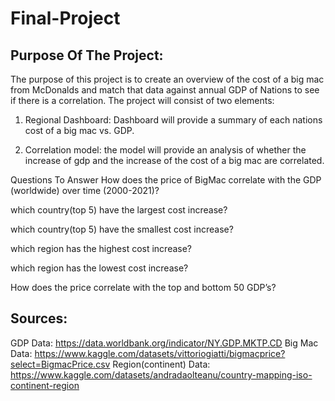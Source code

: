 # Final-Project

## Purpose Of The Project:
The purpose of this project is to create an overview of the cost of a big mac from McDonalds and match that data against annual GDP of Nations to see if there is a correlation. The project will consist of two elements:

1. Regional Dashboard: Dashboard will provide a summary of each nations cost of a big mac vs. GDP.

2. Correlation model: the model will provide an analysis of whether the increase of gdp and the increase of the cost of a big mac are correlated.

Questions To Answer
How does the price of BigMac correlate with the GDP (worldwide) over time (2000-2021)?

which country(top 5) have the largest cost increase?

which country(top 5) have the smallest cost increase?

which region has the highest cost increase? 

which region has the lowest cost increase? 

How does the price correlate with the top and bottom 50 GDP’s?

## Sources:
GDP Data: https://data.worldbank.org/indicator/NY.GDP.MKTP.CD
Big Mac Data: https://www.kaggle.com/datasets/vittoriogiatti/bigmacprice?select=BigmacPrice.csv
Region(continent) Data: https://www.kaggle.com/datasets/andradaolteanu/country-mapping-iso-continent-region